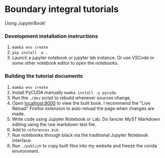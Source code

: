 # Boundary integral tutorials

Using JupyterBook!

### Development installation instructions

1. `mamba env create`
2. `pip install -e .`
3. Launch a jupyter notebook or jupyter lab instance. Or use VSCode or some other notebook editor to open the notebooks.


### Building the tutorial documents

1. `mamba env create`
1. Install PyCUDA manually `mamba install -y pycuda`.
1. Run the `./dev` script to rebuild whenever sources change.
1. Open [localhost:8000](localhost:8000) to view the built book. I recommend the "Live Reload" Firefox extension to auto-reload the page when changes are made.
1. Write code using Jupyter Notebook or Lab. Do fancier MyST Markdown editing using the raw markdown text file.
1. Add to `references.bib`.
1. Run notebooks through black via the traditional Jupyter Notebook interface.
1. Run `./publish` to copy built files into my website and freeze the conda environment.
